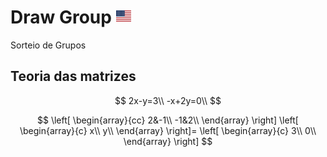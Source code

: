 # Draw Group [![US](img/us.png)](./intl/README.md)

Sorteio de Grupos

## Teoria das matrizes

$$
2x-y=3\\
-x+2y=0\\
$$

$$
\left[
\begin{array}{cc}
2&-1\\
-1&2\\
\end{array}
\right]
\left[
\begin{array}{c}
x\\
y\\
\end{array}
\right]=
\left[
\begin{array}{c}
3\\
0\\
\end{array}
\right]
$$
